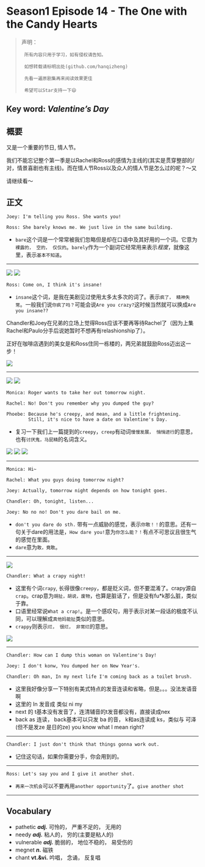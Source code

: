 # Season1 Episode 14 - The One with the Candy Hearts

> 声明：
>       
>      所有内容只用于学习，如有侵权请告知。
>
>      如想转载请标明出处(github.com/hanqizheng)
>      
>      先看一遍原剧集再来阅读效果更佳
> 
>      希望可以Star支持一下😄
>
> 

## Key word:  *Valentine’s Day*

## 概要

又是一个重要的节日, 情人节。

我们不能忘记整个第一季是以Rachel和Ross的感情为主线的(其实是贯穿整部的/对，情景喜剧也有主线)。而在情人节Ross以及众人的情人节是怎么过的呢？～又

请继续看～

## 正文

```en
Joey: I'm telling you Ross. She wants you!

Ross: She barely knows me. We just live in the same building.
```

- `bare`这个词是一个常常被我们忽略但是却在口语中及其好用的一个词。它意为`裸露的， 空的， 仅仅的`。`barely`作为一个副词它经常用来表示*程度*，就像这里，表示`基本不知道`。

---
![](../source/image/season1/episode14/17.09.jpg)
![](../source/image/season1/episode14/17.11.jpg)

```en
Ross: Come on, I think it's insane!
```

- `insane`这个词，是我在美剧见过使用太多太多次的词了。表示`疯了， 精神失常`。一般我们说`你疯了吗？`可能会说`Are you crazy?`这时候当然就可以换成`Are you insane??`

Chandler和Joey在兄弟的立场上觉得Ross应该不要再等待Rachel了（因为上集Rachel和Paulo分手后说她暂时不想再有relashionship了）。

正好在咖啡店遇到的美女是和Ross住同一栋楼的，两兄弟就鼓励Ross迈出这一步！

![](../source/image/season1/episode14/42.06.jpg)

---

![](../source/image/season1/episode14/27.48.jpg)
![](../source/image/season1/episode14/27.58.jpg)

```en
Monica: Roger wants to take her out tomorrow night.

Rachel: No! Don't you remember why you dumped the guy?

Phoebe: Because he's creepy, and mean, and a little frightening.
        Still, it's nice to have a date on Valentine's Day.
```

- 复习一下我们上一篇提到的`creepy`，`creep`有动词`慢慢发展， 悄悄进行`的意思，也有`讨厌鬼，马屁精`的名词含义。

![](../source/image/season1/episode14/31.55.jpg)
![](../source/image/season1/episode14/32.00.jpg)
![](../source/image/season1/episode14/32.02.jpg)

---

```en
Monica: Hi~

Rachel: What you guys doing tomorrow night?

Joey: Actually, tomorrow night depends on how tonight goes.

Chandler: Oh, tonight, listen...

Joey: No no no! Don't you dare bail on me.
```

- `don't you dare do sth.` 带有一点威胁的感觉，表示`你敢！！`的意思。还有一句关于dare的用法是，`How dare you!`意为`你怎么能？！`有点不可思议且很生气的感觉在里面。
- `dare`意为`敢，竟敢`。

---

![](../source/image/season1/episode14/33.34.jpg)

```en
Chandler: What a crapy night!
```

- 这里有个词`crapy`, 长得很像`creepy`，都是贬义词，但不要混淆了。crapy源自`crap`。crap意为`胡扯，胡说，废物`，也算是脏话了，但是没有fu*k那么脏，类似于靠。
- 口语里经常说`What a crap!`。是一个感叹句，用于表示对某一段话的极度不认同，可以理解成`真他妈能扯`类似的意思。
- `crappy`则表示`烂， 很烂， 非常烂`的意思。

![](../source/image/season1/episode14/34.06.jpg)

---

```en
Chandler: How can I dump this woman on Valentine's Day!

Joey: I don't konw, You dumped her on New Year's.

Chandler: Oh man, In my next life I'm coming back as a toilet brush.
```

- 这里我好像分享一下特别有美式特点的发音连读和省略，但是。。。没法发语音啊
- 这里的 In 发音成 类似 ni my
- next 的 t基本没有发音了，连清辅音的t发音都没有，直接读成nex
- back as 连读， back基本可以只发 ba 的音， k和as连读成 ks，类似与 可泽(但不是发ze 是日的ze) you know what I mean right?

---

```en
Chandler: I just don't think that things gonna work out.
```

- 记住这句话，如果你需要分手，你会用到的。

---

```en
Ross: Let's say you and I give it another shot.
```

- `再来一次机会`可以不要再用`another opportunity`了。`give another shot`

---

## Vocabulary

- pathetic ***adj.*** 可怜的， 严重不足的， 无用的
- needy ***adj.*** 粘人的， 穷的(主要是粘人的)
- vulnerable ***adj.*** 脆弱的， 地位不稳的， 易受伤的
- megnet ***n.*** 磁铁
- chant **vt.&vi.** 吟唱， 念诵， 反复唱
